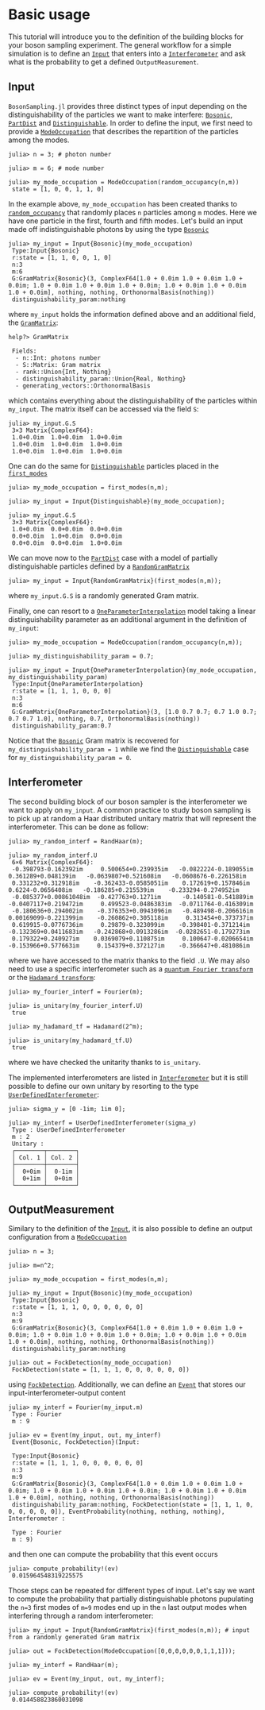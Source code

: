 # Basic usage

This tutorial will introduce you to the definition of the building blocks for your
boson sampling experiment. The general workflow for a simple simulation is to define
an [`Input`](@ref) that enters into a [`Interferometer`](@ref) and ask what is the
probability to get a defined `OutputMeasurement`.

## Input

`BosonSampling.jl` provides three distinct types of input depending on the
distinguishability of the particles we want to make interfere: [`Bosonic`](@ref),
[`PartDist`](@ref) and [`Distinguishable`](@ref). In order to define the input, we first need to provide a [`ModeOccupation`](@ref) that describes the repartition of the particles among the modes.

    julia> n = 3; # photon number

    julia> m = 6; # mode number

    julia> my_mode_occupation = ModeOccupation(random_occupancy(n,m))
     state = [1, 0, 0, 1, 1, 0]

In the example above, `my_mode_occupation` has been created thanks to [`random_occupancy`](@ref) that randomly places `n` particles among `m` modes. Here we have one particle in the first, fourth and fifth modes.
Let's build an input made off indistinguishable photons by using the type [`Bosonic`](@ref)

    julia> my_input = Input{Bosonic}(my_mode_occupation)
     Type:Input{Bosonic}
     r:state = [1, 1, 0, 0, 1, 0]
     n:3
     m:6
     G:GramMatrix{Bosonic}(3, ComplexF64[1.0 + 0.0im 1.0 + 0.0im 1.0 + 0.0im; 1.0 + 0.0im 1.0 + 0.0im 1.0 + 0.0im; 1.0 + 0.0im 1.0 + 0.0im 1.0 + 0.0im], nothing, nothing, OrthonormalBasis(nothing))
     distinguishability_param:nothing

where `my_input` holds the information defined above and an additional field, the [`GramMatrix`](@ref):

    help?> GramMatrix

     Fields:
      - n::Int: photons number
      - S::Matrix: Gram matrix
      - rank::Union{Int, Nothing}
      - distinguishability_param::Union{Real, Nothing}
      - generating_vectors::OrthonormalBasis     

which contains everything about the distinguishability of the particles within `my_input`. The matrix itself can be accessed via the field `S`:

    julia> my_input.G.S
     3×3 Matrix{ComplexF64}:
     1.0+0.0im  1.0+0.0im  1.0+0.0im
     1.0+0.0im  1.0+0.0im  1.0+0.0im
     1.0+0.0im  1.0+0.0im  1.0+0.0im

One can do the same for [`Distinguishable`](@ref) particles placed in the [`first_modes`](@ref)

    julia> my_mode_occupation = first_modes(n,m);

    julia> my_input = Input{Distinguishable}(my_mode_occupation);

    julia> my_input.G.S
     3×3 Matrix{ComplexF64}:
     1.0+0.0im  0.0+0.0im  0.0+0.0im
     0.0+0.0im  1.0+0.0im  0.0+0.0im
     0.0+0.0im  0.0+0.0im  1.0+0.0im

We can move now to the [`PartDist`](@ref) case with a model of partially distinguishable particles defined by a [`RandomGramMatrix`](@ref)

    julia> my_input = Input{RandomGramMatrix}(first_modes(n,m));

where `my_input.G.S` is a randomly generated Gram matrix.

Finally, one can resort to a [`OneParameterInterpolation`](@ref) model taking a linear distinguishability
parameter as an additional argument in the definition of `my_input`:

    julia> my_mode_occupation = ModeOccupation(random_occupancy(n,m));

    julia> my_distinguishability_param = 0.7;

    julia> my_input = Input{OneParameterInterpolation}(my_mode_occupation, my_distinguishability_param)
     Type:Input{OneParameterInterpolation}
     r:state = [1, 1, 1, 0, 0, 0]
     n:3
     m:6
     G:GramMatrix{OneParameterInterpolation}(3, [1.0 0.7 0.7; 0.7 1.0 0.7; 0.7 0.7 1.0], nothing, 0.7, OrthonormalBasis(nothing))
     distinguishability_param:0.7

Notice that the [`Bosonic`](@ref) Gram matrix is recovered for `my_distinguishability_param = 1`
while we find the [`Distinguishable`](@ref) case for `my_distinguishability_param = 0`.  

## Interferometer

The second building block of our boson sampler is the interferometer
we want to apply on `my_input`. A common practice to study boson sampling is to
pick up at random a Haar distributed unitary matrix that will represent the interferometer.
This can be done as follow:

    julia> my_random_interf = RandHaar(m);

    julia> my_random_interf.U
     6×6 Matrix{ComplexF64}:
     -0.398793-0.162392im     0.500654+0.239935im   -0.0822224-0.189055im     0.361289+0.048139im   -0.0639807+0.521608im   -0.0608676-0.226158im
     0.331232+0.312918im    -0.362433-0.0585051im    0.172619+0.157846im       0.6224-0.0656408im   -0.186285+0.215539im    -0.233294-0.274952im
     -0.085377+0.00861048im  -0.427763+0.1271im      -0.140581-0.541889im   -0.0407117+0.219472im     0.499523-0.0486383im  -0.0711764-0.416309im
     -0.180636+0.294002im    -0.376353+0.0943096im   -0.489498-0.206616im   0.00169099-0.221399im    -0.260862+0.305118im     0.313454+0.373737im
     0.619915-0.0776736im     0.29879-0.323099im    -0.398401-0.371214im    -0.132369+0.0411683im   -0.242868+0.0913286im  -0.0282651-0.179273im
     0.179322+0.240927im    0.0369079+0.110875im     0.100647-0.0206654im   -0.153966+0.577663im     0.154379+0.372127im    -0.366647+0.481086im

where we have accessed to the matrix thanks to the field `.U`.
We may also need to use a specific interferometer such as a [`quantum Fourier transform`](https://en.wikipedia.org/wiki/Quantum_Fourier_transform) or the [`Hadamard transform`](https://en.wikipedia.org/wiki/Hadamard_transform):

    julia> my_fourier_interf = Fourier(m);

    julia> is_unitary(my_fourier_interf.U)
     true

    julia> my_hadamard_tf = Hadamard(2^m);

    julia> is_unitary(my_hadamard_tf.U)
     true

where we have checked the unitarity thanks to `is_unitary`.

The implemented interferometers are listed in [`Interferometer`](@ref) but it is still
possible to define our own unitary by resorting to the type [`UserDefinedInterferometer`](@ref):

    julia> sigma_y = [0 -1im; 1im 0];

    julia> my_interf = UserDefinedInterferometer(sigma_y)
     Type : UserDefinedInterferometer
     m : 2
     Unitary :
     ┌────────┬────────┐
     │ Col. 1 │ Col. 2 │
     ├────────┼────────┤
     │  0+0im │  0-1im │
     │  0+1im │  0+0im │
     └────────┴────────┘

## OutputMeasurement

Similary to the definition of the [`Input`](@ref), it is also possible to define an output configuration from a [`ModeOccupation`](@ref)

    julia> n = 3;

    julia> m=n^2;

    julia> my_mode_occupation = first_modes(n,m);

    julia> my_input = Input{Bosonic}(my_mode_occupation)
     Type:Input{Bosonic}
     r:state = [1, 1, 1, 0, 0, 0, 0, 0, 0]
     n:3
     m:9
     G:GramMatrix{Bosonic}(3, ComplexF64[1.0 + 0.0im 1.0 + 0.0im 1.0 + 0.0im; 1.0 + 0.0im 1.0 + 0.0im 1.0 + 0.0im; 1.0 + 0.0im 1.0 + 0.0im 1.0 + 0.0im], nothing, nothing, OrthonormalBasis(nothing))
     distinguishability_param:nothing

    julia> out = FockDetection(my_mode_occupation)
     FockDetection(state = [1, 1, 1, 0, 0, 0, 0, 0, 0])

using [`FockDetection`](@ref). Additionally, we can define an [`Event`](@ref) that stores our input-interferometer-output content

    julia> my_interf = Fourier(my_input.m)
     Type : Fourier
     m : 9

    julia> ev = Event(my_input, out, my_interf)
     Event{Bosonic, FockDetection}(Input:

     Type:Input{Bosonic}
     r:state = [1, 1, 1, 0, 0, 0, 0, 0, 0]
     n:3
     m:9
     G:GramMatrix{Bosonic}(3, ComplexF64[1.0 + 0.0im 1.0 + 0.0im 1.0 + 0.0im; 1.0 + 0.0im 1.0 + 0.0im 1.0 + 0.0im; 1.0 + 0.0im 1.0 + 0.0im 1.0 + 0.0im], nothing, nothing, OrthonormalBasis(nothing))
     distinguishability_param:nothing, FockDetection(state = [1, 1, 1, 0, 0, 0, 0, 0, 0]), EventProbability(nothing, nothing, nothing), Interferometer :

     Type : Fourier
     m : 9)

and then one can compute the probability that this event occurs

    julia> compute_probability!(ev)
     0.015964548319225575

Those steps can be repeated for different types of input. Let's say we want to
compute the probability that partially distinguishable photons pupulating the `n=3`
first modes of `m=9` modes end up in the `n` last output modes when interfering through
a random interferometer:

    julia> my_input = Input{RandomGramMatrix}(first_modes(n,m)); # input from a randomly generated Gram matrix

    julia> out = FockDetection(ModeOccupation([0,0,0,0,0,0,1,1,1]));

    julia> my_interf = RandHaar(m);

    julia> ev = Event(my_input, out, my_interf);

    julia> compute_probability!(ev)
     0.014458823860031098
